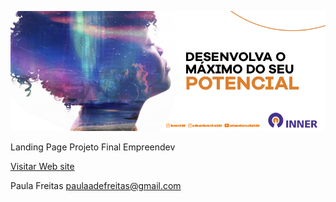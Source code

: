 ![template screen](./desenvolver.png)

Landing Page Projeto Final Empreendev 

[Visitar Web site](https://paulafreitas360.github.io/)

Paula Freitas
paulaadefreitas@gmail.com
